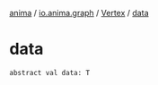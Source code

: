 [anima](../../index.md) / [io.anima.graph](../index.md) / [Vertex](index.md) / [data](./data.md)

# data

`abstract val data: T`